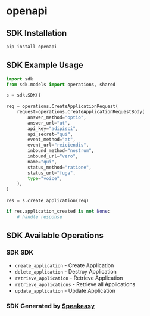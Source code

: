 # openapi

<!-- Start SDK Installation -->
## SDK Installation

```bash
pip install openapi
```
<!-- End SDK Installation -->

## SDK Example Usage
<!-- Start SDK Example Usage -->
```python
import sdk
from sdk.models import operations, shared

s = sdk.SDK()
    
req = operations.CreateApplicationRequest(
    request=operations.CreateApplicationRequestBody(
        answer_method="optio",
        answer_url="ut",
        api_key="adipisci",
        api_secret="qui",
        event_method="at",
        event_url="reiciendis",
        inbound_method="nostrum",
        inbound_url="vero",
        name="qui",
        status_method="ratione",
        status_url="fuga",
        type="voice",
    ),
)
    
res = s.create_application(req)

if res.application_created is not None:
    # handle response
```
<!-- End SDK Example Usage -->

<!-- Start SDK Available Operations -->
## SDK Available Operations

### SDK SDK

* `create_application` - Create Application
* `delete_application` - Destroy Application
* `retrieve_application` - Retrieve Application
* `retrieve_applications` - Retrieve all Applications
* `update_application` - Update Application

<!-- End SDK Available Operations -->

### SDK Generated by [Speakeasy](https://docs.speakeasyapi.dev/docs/using-speakeasy/client-sdks)
